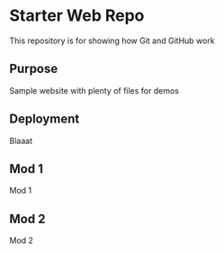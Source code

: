 # Starter Web Repo

This repository is for showing how Git and GitHub work

## Purpose

Sample website with plenty of files for demos

## Deployment

Blaaat

## Mod 1

Mod 1

## Mod 2

Mod 2